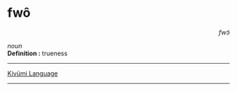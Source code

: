 
# fwô

<div align="right"><i>fwɔ̃</i></div>

*noun*  
**Definition :** trueness  

---

[Kivümi Language](../README.md)

---
